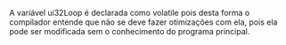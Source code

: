 A variável ui32Loop é declarada como volatile pois desta forma
o compilador entende que não se deve fazer otimizações com ela,
pois ela pode ser modificada sem o conhecimento do programa principal. 